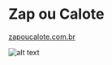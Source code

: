 # Zap ou Calote

[zapoucalote.com.br](https://zapoucalote.com.br)

![alt text](https://zapoucalote.com.br/images/repository-open-graph-template,jpg)
